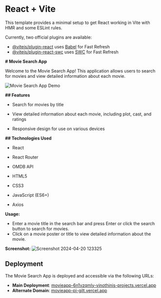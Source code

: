 # React + Vite

This template provides a minimal setup to get React working in Vite with HMR and some ESLint rules.

Currently, two official plugins are available:

- [@vitejs/plugin-react](https://github.com/vitejs/vite-plugin-react/blob/main/packages/plugin-react/README.md) uses [Babel](https://babeljs.io/) for Fast Refresh
- [@vitejs/plugin-react-swc](https://github.com/vitejs/vite-plugin-react-swc) uses [SWC](https://swc.rs/) for Fast Refresh

**# Movie Search App**

Welcome to the Movie Search App! This application allows users to search for movies and view detailed information about each movie.

![Movie Search App Demo](demo.gif)

**## Features**

- Search for movies by title

- View detailed information about each movie, including plot, cast, and ratings

- Responsive design for use on various devices

**## Technologies Used**

- React

- React Router

- OMDB API

- HTML5

- CSS3

- JavaScript (ES6+)

- Axios

**Usage:**

* Enter a movie title in the search bar and press Enter or click the search button to search for movies.
* Click on a movie poster or title to view detailed information about the movie.

**Screenshot:**
![Screenshot 2024-04-20 123325](https://github.com/vinothiniseenivasan/update-movieSearchApp/assets/137482214/a6fc3159-c0e7-4cb7-af9b-6f30eff46855)
## Deployment

The Movie Search App is deployed and accessible via the following URLs:

- **Main Deployment**: [movieapp-6n1vzqmly-vinothinis-projects.vercel.app](https://movieapp-6n1vzqmly-vinothinis-projects.vercel.app)
- **Alternate Domain**: [movieapp-pi-gilt.vercel.app](https://movieapp-pi-gilt.vercel.app)



